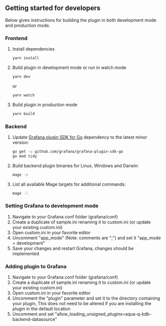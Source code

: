## Getting started for developers

Below gives instructions for building the plugin in both development mode and production mode.

### Frontend

1. Install dependencies

   ```bash
   yarn install
   ```

2. Build plugin in development mode or run in watch mode

   ```bash
   yarn dev
   ```

   or

   ```bash
   yarn watch
   ```

3. Build plugin in production mode

   ```bash
   yarn build
   ```

### Backend

1. Update [Grafana plugin SDK for Go](https://grafana.com/docs/grafana/latest/developers/plugins/backend/grafana-plugin-sdk-for-go/) dependency to the latest minor version:

   ```bash
   go get -u github.com/grafana/grafana-plugin-sdk-go
   go mod tidy
   ```

2. Build backend plugin binaries for Linux, Windows and Darwin:

   ```bash
   mage -v
   ```

3. List all available Mage targets for additional commands:

   ```bash
   mage -l
   ```

### Setting Grafana to development mode

1. Navigate to your Grafana conf folder (grafana/conf)
2. Create a duplicate of sample.ini renaming it to custom.ini (or update your existing custom.ini)
3. Open custom.ini in your favorite editor
4. Uncomment "app_mode" (Note: comments are ";") and set it "app_mode = development"
5. Save your changes and restart Grafana, changes should be implemented

### Adding plugin to Grafana
1. Navigate to your Grafana conf folder (grafana/conf)
2. Create a duplicate of sample.ini renaming it to custom.ini (or update your existing custom.ini)
3. Open custom.ini in your favorite editor
4. Uncomment the "plugin" parameter and set it to the directory containing your plugin, This does not need to be altered if you are installing the plugin in the default location
5. Uncomment and set "allow_loading_unsigned_plugins=aqua-q-kdb-backend-datasource"